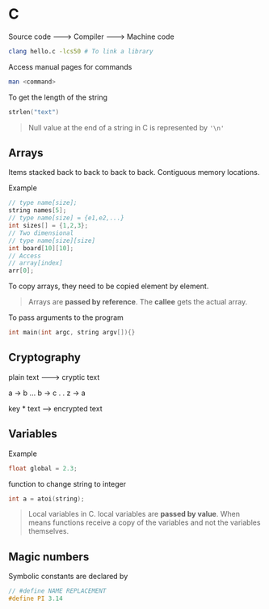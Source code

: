 # C

Source code ---> Compiler ---> Machine code

```bash
clang hello.c -lcs50 # To link a library
```

Access manual pages for commands
```bash
man <command>
```

To get the length of the string
```c
strlen("text")
```

> Null value at the end of a string in C is represented by `'\n'`

## Arrays
Items stacked back to back to back to back. Contiguous memory locations.

Example
```c
// type name[size];
string names[5];
// type name[size] = {e1,e2,...}
int sizes[] = {1,2,3};
// Two dimensional
// type name[size][size]
int board[10][10];
// Access
// array[index]
arr[0];
```
To copy arrays, they need to be copied element by element.

> Arrays are **passed by reference**. The **callee** gets the actual array.

To pass arguments to the program
```c
int main(int argc, string argv[]){}
```

## Cryptography

plain text ---> cryptic text

a -> b ...
b -> c
.
.
z -> a

key * text --> encrypted text

## Variables

Example
```c
float global = 2.3;
```

function to change string to integer
```c
int a = atoi(string);
```

> Local variables in C. local variables are **passed by value**. When means functions receive a copy of the variables and not the variables themselves.

## Magic numbers
Symbolic constants are declared by
```c
// #define NAME REPLACEMENT
#define PI 3.14
```
